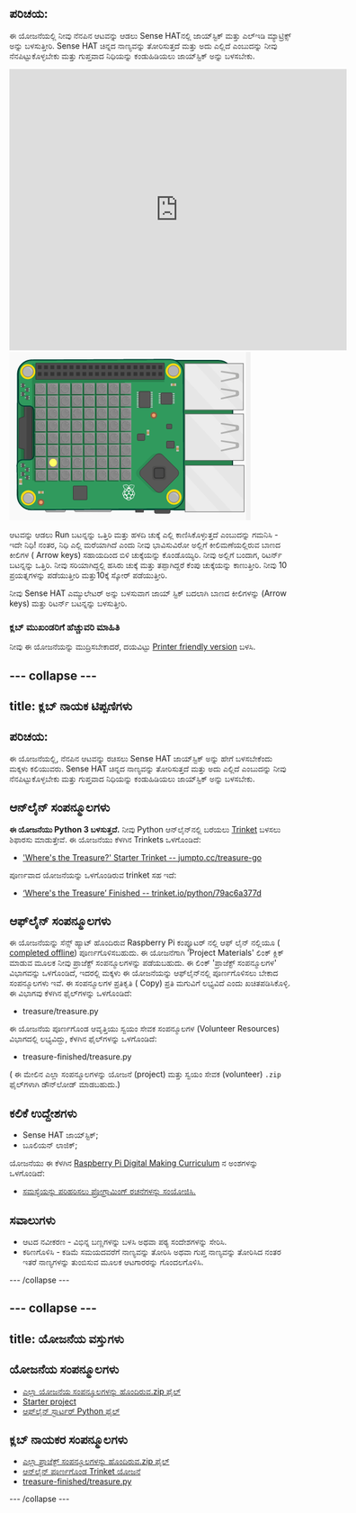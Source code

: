 ## ಪರಿಚಯ:

ಈ ಯೋಜನೆಯಲ್ಲಿ ನೀವು ನೆನಪಿನ ಆಟವನ್ನು ಆಡಲು Sense HATನಲ್ಲಿ ಜಾಯ್‌ಸ್ಟಿಕ್ ಮತ್ತು ಎಲ್ಇಡಿ ಮ್ಯಾಟ್ರಿಕ್ಸ್ ಅನ್ನು ಬಳಸುತ್ತೀರಿ. Sense HAT ಚಿನ್ನದ ನಾಣ್ಯವನ್ನು ತೋರಿಸುತ್ತದೆ ಮತ್ತು ಅದು ಎಲ್ಲಿದೆ ಎಂಬುದನ್ನು ನೀವು ನೆನಪಿಟ್ಟುಕೊಳ್ಳಬೇಕು ಮತ್ತು ಗುಪ್ತವಾದ ನಿಧಿಯನ್ನು ಕಂಡುಹಿಡಿಯಲು ಜಾಯ್‌ಸ್ಟಿಕ್ ಅನ್ನು ಬಳಸಬೇಕು.

<div class="trinket">
  <iframe src="https://trinket.io/embed/python/79ac6a377d?outputOnly=true&start=result" width="600" height="500" frameborder="0" marginwidth="0" marginheight="0" allowfullscreen mark="crwd-mark">
</iframe> <img src="images/treasure-final.png" />
</div>

ಆಟವನ್ನು ಆಡಲು Run ಬಟನ್ನನ್ನು ಒತ್ತಿರಿ ಮತ್ತು ಹಳದಿ ಚುಕ್ಕೆ ಎಲ್ಲಿ ಕಾಣಿಸಿಕೊಳ್ಳುತ್ತದೆ ಎಂಬುದನ್ನು ಗಮನಿಸಿ - ಇದೇ ನಿಧಿ! ನಂತರ, ನಿಧಿ ಎಲ್ಲಿ ಮರೆಯಾಗಿದೆ ಎಂದು ನೀವು ಭಾವಿಸುವಿರೋ ಅಲ್ಲಿಗೆ ಕೀಲಿಮಣೆಯಲ್ಲಿರುವ ಬಾಣದ ಕೀಲಿಗಳ ( Arrow keys) ಸಹಾಯದಿಂದ ಬಿಳಿ ಚುಕ್ಕೆಯನ್ನು ಕೊಂಡೊಯ್ಯಿರಿ. ನೀವು ಅಲ್ಲಿಗೆ ಬಂದಾಗ, ರಿಟರ್ನ್ ಬಟನ್ನನ್ನು ಒತ್ತಿರಿ. ನೀವು ಸರಿಯಾಗಿದ್ದಲ್ಲಿ ಹಸಿರು ಚುಕ್ಕೆ ಮತ್ತು ತಪ್ಪಾಗಿದ್ದರೆ ಕೆಂಪು ಚುಕ್ಕೆಯನ್ನು ಕಾಣುತ್ತೀರಿ. ನೀವು 10 ಪ್ರಯತ್ನಗಳನ್ನು ಪಡೆಯುತ್ತೀರಿ ಮತ್ತು10ಕ್ಕೆ ಸ್ಕೋರ್ ಪಡೆಯುತ್ತೀರಿ.

ನೀವು Sense HAT ಎಮ್ಯುಲೇಟರ್ ಅನ್ನು ಬಳಸುವಾಗ ಜಾಯ್ ಸ್ಟಿಕ್ ಬದಲಾಗಿ ಬಾಣದ ಕೀಲಿಗಳನ್ನು (Arrow keys) ಮತ್ತು ರಿಟರ್ನ್ ಬಟನ್ನನ್ನು ಬಳಸುತ್ತೀರಿ.

### ಕ್ಲಬ್ ಮುಖಂಡರಿಗೆ ಹೆಚ್ಚುವರಿ ಮಾಹಿತಿ

ನೀವು ಈ ಯೋಜನೆಯನ್ನು ಮುದ್ರಿಸಬೇಕಾದರೆ, ದಯವಿಟ್ಟು [Printer friendly version](https://projects.raspberrypi.org/en/projects/wheres-the-treasure/print) ಬಳಸಿ.

## \--- collapse \---

## title: ಕ್ಲಬ್ ನಾಯಕ ಟಿಪ್ಪಣಿಗಳು

## ಪರಿಚಯ:

ಈ ಯೋಜನೆಯಲ್ಲಿ, ನೆನಪಿನ ಆಟವನ್ನು ರಚಿಸಲು Sense HAT ಜಾಯ್‌ಸ್ಟಿಕ್ ಅನ್ನು ಹೇಗೆ ಬಳಸಬೇಕೆಂದು ಮಕ್ಕಳು ಕಲಿಯುವರು. Sense HAT ಚಿನ್ನದ ನಾಣ್ಯವನ್ನು ತೋರಿಸುತ್ತದೆ ಮತ್ತು ಅದು ಎಲ್ಲಿದೆ ಎಂಬುದನ್ನು ನೀವು ನೆನಪಿಟ್ಟುಕೊಳ್ಳಬೇಕು ಮತ್ತು ಗುಪ್ತವಾದ ನಿಧಿಯನ್ನು ಕಂಡುಹಿಡಿಯಲು ಜಾಯ್‌ಸ್ಟಿಕ್ ಅನ್ನು ಬಳಸಬೇಕು.

## ಆನ್‌ಲೈನ್ ಸಂಪನ್ಮೂಲಗಳು

**ಈ ಯೋಜನೆಯು Python 3 ಬಳಸುತ್ತದೆ.** ನೀವು Python ಆನ್‌ಲೈನ್‌ನಲ್ಲಿ ಬರೆಯಲು [Trinket](https://trinket.io/) ಬಳಸಲು ಶಿಫಾರಸು ಮಾಡುತ್ತೇವೆ. ಈ ಯೋಜನೆಯು ಕೆಳಗಿನ Trinkets ಒಳಗೊಂಡಿದೆ:

* ['Where's the Treasure?' Starter Trinket -- jumpto.cc/treasure-go](http://jumpto.cc/treasure-go)

ಪೂರ್ಣವಾದ ಯೋಜನೆಯನ್ನು ಒಳಗೊಂಡಿರುವ trinket ಸಹ ಇದೆ:

* [‘Where's the Treasure’ Finished -- trinket.io/python/79ac6a377d](https://trinket.io/python/79ac6a377d)

## ಆಫ್‌ಲೈನ್ ಸಂಪನ್ಮೂಲಗಳು

ಈ ಯೋಜನೆಯನ್ನು ಸೆನ್ಸ್ ಹ್ಯಾಟ್ ಹೊಂದಿರುವ Raspberry Pi ಕಂಪ್ಯೂಟರ್ ನಲ್ಲಿ ಆಫ್ ಲೈನ್ ನಲ್ಲಿಯೂ ( [completed offline](https://www.codeclubprojects.org/en-GB/resources/physical-sense-hat/)) ಪೂರ್ಣಗೊಳಿಸಬಹುದು. ಈ ಯೋಜನೆಗಾಗಿ 'Project Materials' ಲಿಂಕ್ ಕ್ಲಿಕ್ ಮಾಡುವ ಮೂಲಕ ನೀವು ಪ್ರಾಜೆಕ್ಟ್ ಸಂಪನ್ಮೂಲಗಳನ್ನು ಪಡೆಯಬಹುದು. ಈ ಲಿಂಕ್ 'ಪ್ರಾಜೆಕ್ಟ್ ಸಂಪನ್ಮೂಲಗಳ' ವಿಭಾಗವನ್ನು ಒಳಗೊಂಡಿದೆ, ಇದರಲ್ಲಿ ಮಕ್ಕಳು ಈ ಯೋಜನೆಯನ್ನು ಆಫ್‌ಲೈನ್‌ನಲ್ಲಿ ಪೂರ್ಣಗೊಳಿಸಲು ಬೇಕಾದ ಸಂಪನ್ಮೂಲಗಳು ಇವೆ. ಈ ಸಂಪನ್ಮೂಲಗಳ ಪ್ರತಿಕೃತಿ ( Copy) ಪ್ರತಿ ಮಗುವಿಗೆ ಲಭ್ಯವಿದೆ ಎಂದು ಖಚಿತಪಡಿಸಿಕೊಳ್ಳಿ. ಈ ವಿಭಾಗವು ಕೆಳಗಿನ ಫೈಲ್‌ಗಳನ್ನು ಒಳಗೊಂಡಿದೆ:

* treasure/treasure.py

ಈ ಯೋಜನೆಯ ಪೂರ್ಣಗೊಂಡ ಆವೃತ್ತಿಯು ಸ್ವಯಂ ಸೇವಕ ಸಂಪನ್ಮೂಲಗಳ (Volunteer Resources) ವಿಭಾಗದಲ್ಲಿ ಲಭ್ಯವಿದ್ದು, ಕೆಳಗಿನ ಫೈಲ್‌ಗಳನ್ನು ಒಳಗೊಂಡಿದೆ:

* treasure-finished/treasure.py

( ಈ ಮೇಲಿನ ಎಲ್ಲಾ ಸಂಪನ್ಮೂಲಗಳನ್ನು ಯೋಜನೆ (project) ಮತ್ತು ಸ್ವಯಂ ಸೇವಕ (volunteer) `.zip` ಫೈಲ್‌ಗಳಾಗಿ ಡೌನ್‌ಲೋಡ್ ಮಾಡಬಹುದು.)

## ಕಲಿಕೆ ಉದ್ದೇಶಗಳು

* Sense HAT ಜಾಯ್‌ಸ್ಟಿಕ್;
* ಬೂಲಿಯನ್ ಲಾಜಿಕ್;

ಯೋಜನೆಯು ಈ ಕೆಳಗಿನ [Raspberry Pi Digital Making Curriculum](http://rpf.io/curriculum) ನ ಅಂಶಗಳನ್ನು ಒಳಗೊಂಡಿದೆ:

* [ಸಮಸ್ಯೆಯನ್ನು ಪರಿಹರಿಸಲು ಪ್ರೋಗ್ರಾಮಿಂಗ್ ರಚನೆಗಳನ್ನು ಸಂಯೋಜಿಸಿ.](https://www.raspberrypi.org/curriculum/programming/builder)

## ಸವಾಲುಗಳು

* ಆಟದ ನವೀಕರಣ - ವಿಭಿನ್ನ ಬಣ್ಣಗಳನ್ನು ಬಳಸಿ ಅಥವಾ ಪಠ್ಯ ಸಂದೇಶಗಳನ್ನು ಸೇರಿಸಿ. 
* ಕಠಿಣಗೊಳಿಸಿ - ಕಡಿಮೆ ಸಮಯದವರೆಗೆ ನಾಣ್ಯವನ್ನು ತೋರಿಸಿ ಅಥವಾ ಗುಪ್ತ ನಾಣ್ಯವನ್ನು ತೋರಿಸಿದ ನಂತರ ಇತರೆ ನಾಣ್ಯಗಳನ್ನು ತುಂಬಿಸುವ ಮೂಲಕ ಆಟಗಾರರನ್ನು ಗೊಂದಲಗೊಳಿಸಿ. 

\--- /collapse \---

## \--- collapse \---

## title: ಯೋಜನೆಯ ವಸ್ತುಗಳು

## ಯೋಜನೆಯ ಸಂಪನ್ಮೂಲಗಳು

* [ಎಲ್ಲಾ ಯೋಜನೆಯ ಸಂಪನ್ಮೂಲಗಳನ್ನು ಹೊಂದಿರುವ.zip ಫೈಲ್](resources/treasure-project-resources.zip)
* [Starter project](http://jumpto.cc/treasure-go)
* [ಆಫ್‌ಲೈನ್ ಸ್ಟಾರ್ಟರ್ Python ಫೈಲ್](resources/treasure-treasure.py)

## ಕ್ಲಬ್ ನಾಯಕರ ಸಂಪನ್ಮೂಲಗಳು

* [ಎಲ್ಲಾ ಪ್ರಾಜೆಕ್ಟ್ ಸಂಪನ್ಮೂಲಗಳನ್ನು ಹೊಂದಿರುವ.zip ಫೈಲ್](resources/treasure-volunteer-resources.zip)
* [ಆನ್‌ಲೈನ್ ಪೂರ್ಣಗೊಂಡ Trinket ಯೋಜನೆ](https://trinket.io/python/79ac6a377d)
* [treasure-finished/treasure.py](resources/treasure-finished-treasure.py)

\--- /collapse \---
